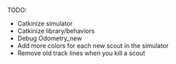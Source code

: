 TODO:
* Catkinize simulator
* Catkinize library/behaviors
* Debug Odometry_new
* Add more colors for each new scout in the simulator
* Remove old track lines when you kill a scout
